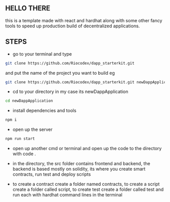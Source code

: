 ## HELLO THERE
this is a template made with react and hardhat along with some other fancy tools to speed up production build of decentralized applications.

## STEPS
- go to your terminal and type 
```bash
git clone https://github.com/Riocodex/dapp_starterkit.git
```
 and put the name of the project you want to build eg 

 ```bash
git clone https://github.com/Riocodex/dapp_starterkit.git newDappApplication
```

- cd to your directory in my case its newDappApplication
```bash
cd newDappApplication
```
- install dependencies and tools 
```bash
npm i 
```
- open up the server 
```bash
npm run start
```

- open up another cmd or terminal and open up the code to the directory with code .

- in the directory, the src folder contains frontend and backend, the backend is based mostly on solidity, its where you create smart contracts, run test and deploy scripts

- to create a contract create a folder named contracts, to create a script create a folder called script, to create test create a folder called test and run each with hardhat command lines in the terminal

